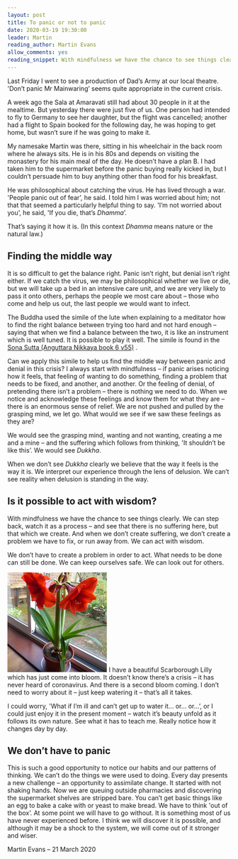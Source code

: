 ```yaml
---
layout: post
title: To panic or not to panic
date: 2020-03-19 19:30:00
leader: Martin
reading_author: Martin Evans
allow_comments: yes
reading_snippet: With mindfulness we have the chance to see things clearly. We can step back, watch it as a process – and see that there is no suffering here, but that which we create.
---
```


Last Friday I went to see a production of Dad’s Army at our local theatre. 'Don’t panic Mr Mainwaring’ seems quite appropriate in the current crisis.

A week ago the Sala at Amaravati still had about 30 people in it at the mealtime. But yesterday there were just five of us. One person had intended to fly to Germany to see her daughter, but the flight was cancelled; another had a flight to Spain booked for the following day, he was hoping to get home, but wasn’t sure if he was going to make it.

My namesake Martin was there, sitting in his wheelchair in the back room where he always sits. He is in his 80s and depends on visiting the monastery for his main meal of the day. He doesn’t have a plan B. I had taken him to the supermarket before the panic buying really kicked in, but I couldn’t persuade him to buy anything other than food for his breakfast.

He was philosophical about catching the virus. He has lived through a war. 'People panic out of fear’, he said. I told him I was worried about him; not that that seemed a particularly helpful thing to say. 'I’m not worried about you’, he said, 'If you die, that’s *Dhamma*’.

That’s saying it how it is. (In this context *Dhamma* means nature or the natural law.)

## Finding the middle way ##

It is so difficult to get the balance right. Panic isn’t right, but denial isn’t right either. If we catch the virus, we may be philosophical whether we live or die, but we will take up a bed in an intensive care unit, and we are very likely to pass it onto others, perhaps the people we most care about – those who come and help us out, the last people we would want to infect.

The Buddha used the simile of the lute when explaining to a meditator how to find the right balance between trying too hard and not hard enough – saying that when we find a balance between the two, it is like an instrument which is well tuned. It is possible to play it well. The simile is found in the [Sona Sutta (Anguttara Nikkaya book 6 v55)](https://www.dhammatalks.org/suttas/AN/AN6_55.html) .

Can we apply this simile to help us find the middle way between panic and denial in this crisis?  I always start with mindfulness – if panic arises noticing how it feels, that feeling of wanting to do something, finding a problem that needs to be fixed, and another, and another. Or the feeling of denial, of pretending there isn’t a problem – there is nothing we need to do. When we notice and acknowledge these feelings and know them for what they are – there is an enormous sense of relief. We are not pushed and pulled by the grasping mind, we let go.  What would we see if we saw these feelings as they are?

We would see the grasping mind, wanting and not wanting, creating a me and a mine – and the suffering which follows from thinking, 'It shouldn’t be like this’. We would see *Dukkha*.

When we don’t see *Dukkha* clearly we believe that the way it feels is the way it is. We interpret our experience through the lens of delusion. We can’t see reality when delusion is standing in the way.

## Is it possible to act with wisdom? ##

With mindfulness we have the chance to see things clearly. We can step back, watch it as a process – and see that there is no suffering here, but that which we create. And when we don’t create suffering, we don’t create a problem we have to fix, or run away from. We can act with wisdom.

We don’t have to create a problem in order to act. What needs to be done can still be done. We can keep ourselves safe. We can look out for others.

![Scarborough lilly](/assets/scarborough-lilly.png) I have a beautiful Scarborough Lilly which has just come into bloom. It doesn’t know there’s a crisis – it has never heard of coronavirus. And there is a second bloom coming. I don’t need to worry about it – just keep watering it – that’s all it takes.

I could worry, 'What if I’m ill and can’t get up to water it... or... or...’, or I could just enjoy it in the present moment – watch it’s beauty unfold as it follows its own nature. See what it has to teach me. Really notice how it changes day by day.

## We don’t have to panic ##

This is such a good opportunity to notice our habits and our patterns of thinking. We can’t do the things we were used to doing. Every day presents a new challenge – an opportunity to assimilate change. It started with not shaking hands. Now we are queuing outside pharmacies and discovering the supermarket shelves are stripped bare. You can’t get basic things like an egg to bake a cake with or yeast to make bread. We have to think 'out of the box’. At some point we will have to go without. It is something most of us have never experienced before. I think we will discover it is possible, and although it may be a shock to the system, we will come out of it stronger and wiser.

Martin Evans – 21 March 2020



